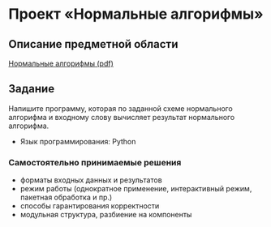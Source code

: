 # Проект «Нормальные алгорифмы»

## Описание предметной области

[Нормальные алгорифмы (pdf)](add/normal-algorithms.pdf)

## Задание

Напишите программу, которая по заданной схеме нормального алгорифма и входному слову вычисляет результат нормального алгорифма.

* Язык программирования: Python

### Самостоятельно принимаемые решения

* форматы входных данных и результатов
* режим работы (однократное применение, интерактивный режим, пакетная обработка и пр.)
* способы гарантирования корректности
* модульная структура, разбиение на компоненты
